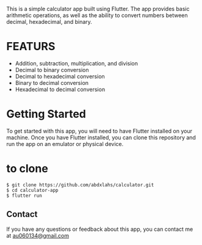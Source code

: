 This is a simple calculator app built using Flutter. The app provides basic arithmetic operations, as well as the ability to convert numbers between decimal, hexadecimal, and binary.

# FEATURS
* Addition, subtraction, multiplication, and division
* Decimal to binary conversion
* Decimal to hexadecimal conversion
* Binary to decimal conversion
* Hexadecimal to decimal conversion

# Getting Started
To get started with this app, you will need to have Flutter installed on your machine. Once you have Flutter installed, you can clone this repository and run the app on an emulator or physical device.



# to clone
```shell
$ git clone https://github.com/abdxlahs/calculator.git
$ cd calculator-app
$ flutter run
```
## Contact
If you have any questions or feedback about this app, you can contact me at au060134@gmail.com



